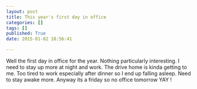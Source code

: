 ```yaml
---
layout: post
title: This year's first day in office
categories: []
tags: []
published: True
date: 2015-01-02 18:56:41

---
```


Well the first day in office for the year. Nothing particularly interesting. I need to stay up more at night and work. The drive home is kinda getting to me. Too tired to work especially after dinner so I end up falling asleep. Need to stay awake more. Anyway its a friday so no office tomorrow YAY !